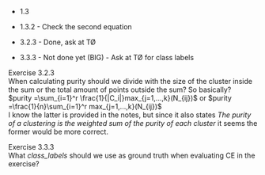 - 1.3
- 1.3.2 - Check the second equation

- 3.2.3 - Done, ask at TØ

- 3.3.3 - Not done yet (BIG) - Ask at TØ for class labels

Exercise 3.2.3 <br>
When calculating purity should we divide with the size of the cluster inside the sum or the total amount of points outside the sum? So basically? <br> $purity =\sum_{i=1}^r \frac{1}{|C_i|}max_{j=1,...,k}(N_{ij})$
or $purity =\frac{1}{n}\sum_{i=1}^r max_{j=1,...,k}(N_{ij})$   <br>
I know the latter is provided in the notes, but since it also states _The purity of a clustering is the weighted sum of the purity of each cluster_ it seems the former would be more correct.

Exercise 3.3.3 <br>
What _class\_labels_ should we use as ground truth when evaluating CE in the exercise?